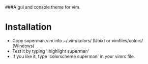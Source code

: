 ###A gui and console theme for vim.

# Installation

* Copy superman.vim into ~/.vim/colors/ (Unix) or vimfiles/colors/ (Windows)
* Test it by typing ':highlight superman'
* If you like it, type 'colorscheme superman' in your vimrc file.